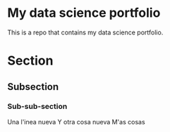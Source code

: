 # My data science portfolio

This is a repo that contains my data science portfolio.

# Section
## Subsection
### Sub-sub-section

Una l'inea nueva
Y otra cosa nueva
M'as cosas
